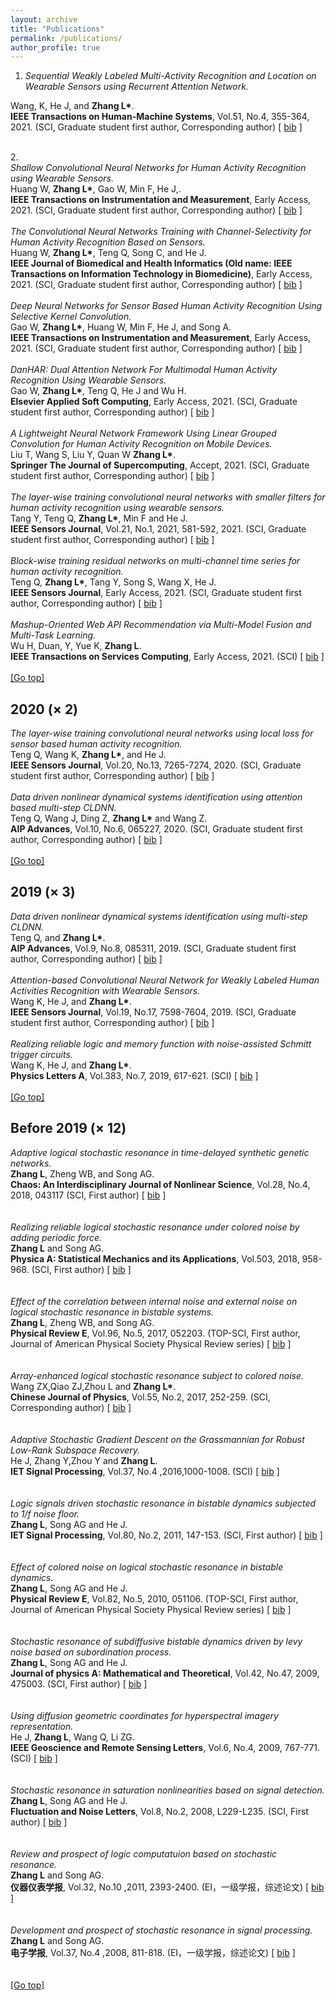 ```yaml
---
layout: archive
title: "Publications"
permalink: /publications/
author_profile: true
---
```



1. <div> <em>Sequential Weakly Labeled Multi-Activity Recognition and Location on Wearable Sensors using Recurrent Attention Network.</em><br />
Wang, K, He J, and <strong>Zhang L*</strong>.<br />
<strong>IEEE Transactions on Human-Machine Systems</strong>, Vol.51, No.4, 355-364, 2021. (SCI, Graduate student first author, Corresponding author) 
[ <a href=''>bib</a> ]<br />
<div class="spanner"></div>
<br>
2. <div> <em>Shallow Convolutional Neural Networks for Human Activity Recognition using Wearable Sensors.</em><br />
Huang W, <strong>Zhang L*</strong>, Gao W, Min F, He J,.<br />
<strong>IEEE Transactions on Instrumentation and Measurement</strong>, Early Access, 2021. (SCI, Graduate student first author, Corresponding author)
[ <a href=''>bib</a> ]<br />
<div class="spanner"></div>
<br>
<div> <em>The Convolutional Neural Networks Training with Channel-Selectivity for Human Activity Recognition Based on Sensors.</em><br />
Huang W, <strong>Zhang L*</strong>, Teng Q, Song C, and He J.<br />
<strong>IEEE Journal of Biomedical and Health Informatics (Old name: IEEE Transactions on Information Technology in Biomedicine)</strong>, Early Access, 2021. (SCI, Graduate student first author, Corresponding author)
[ <a href=''>bib</a> ]<br />
<div class="spanner"></div>
<br>
<div> <em>Deep Neural Networks for Sensor Based Human Activity Recognition Using Selective Kernel Convolution.</em><br />
Gao W, <strong>Zhang L*</strong>, Huang W, Min F, He J, and Song A.<br />
<strong>IEEE Transactions on Instrumentation and Measurement</strong>, Early Access, 2021. (SCI, Graduate student first author, Corresponding author) 
[ <a href=''>bib</a> ]<br />
<div class="spanner"></div>
<br>
<div> <em>DanHAR: Dual Attention Network For Multimodal Human Activity Recognition Using Wearable Sensors.</em><br />
Gao W, <strong>Zhang L*</strong>, Teng Q,  He J and Wu H.<br />
<strong>Elsevier Applied Soft Computing</strong>, Early Access, 2021. (SCI, Graduate student first author, Corresponding author)
[ <a href=''>bib</a> ]<br />
<div class="spanner"></div>
<br>
<div> <em>A Lightweight Neural Network Framework Using Linear Grouped Convolution for Human Activity Recognition on Mobile Devices.</em><br />
Liu T, Wang S, Liu Y, Quan W <strong>Zhang L*</strong>. <br />
<strong>Springer The Journal of Supercomputing</strong>, Accept, 2021. (SCI, Graduate student first author, Corresponding author) 
[ <a href=''>bib</a> ]<br />
<div class="spanner"></div>
<br>
<div> <em>The layer-wise training convolutional neural networks with smaller filters for human activity recognition using wearable sensors.</em><br />
Tang Y, Teng Q, <strong>Zhang L*</strong>, Min F and He J.<br />
<strong>IEEE Sensors Journal</strong>, Vol.21, No.1, 2021, 581-592, 2021. (SCI, Graduate student first author, Corresponding author)
[ <a href=''>bib</a> ]<br />
<div class="spanner"></div>
<br>
<div> <em>Block-wise training residual networks on multi-channel time series for human activity recognition.</em><br />
Teng Q, <strong>Zhang L*</strong>, Tang Y, Song S, Wang X, He J.<br />
<strong>IEEE Sensors Journal</strong>, Early Access, 2021. (SCI, Graduate student first author, Corresponding author)
[ <a href=''>bib</a> ]<br />
<div class="spanner"></div>
<br>
<div> <em>Mashup-Oriented Web API Recommendation via Multi-Model Fusion and Multi-Task Learning.</em><br />
Wu H, Duan, Y, Yue K, <strong>Zhang L</strong>.<br />
<strong>IEEE Transactions on Services Computing</strong>, Early Access, 2021. (SCI)
[ <a href=''>bib</a> ]<br />
<div class="spanner"></div>
<br>
<a href="#top">[Go top]</a>


<h2>2020 (× 2)</h2>

<div> <em>The layer-wise training convolutional neural networks using local loss for sensor based human activity recognition.</em><br />
Teng Q, Wang K,  <strong>Zhang L*</strong>, and He J.<br />
<strong>IEEE Sensors Journal</strong>, Vol.20, No.13, 7265-7274, 2020. (SCI, Graduate student first author, Corresponding author)
[ <a href=''>bib</a> ]<br />
<div class="spanner"></div>
<br>
<div> <em>Data driven nonlinear dynamical systems identification using attention based multi-step CLDNN.</em><br />
Teng Q, Wang J, Ding Z, <strong>Zhang L*</strong> and Wang Z.<br />
<strong>AIP Advances</strong>, Vol.10, No.6, 065227, 2020. (SCI, Graduate student first author, Corresponding author)
[ <a href=''>bib</a> ]<br />
<div class="spanner"></div>
<br>
<a href="#top">[Go top]</a>


<h2>2019 (× 3)</h2>

<div> <em>Data driven nonlinear dynamical systems identification using multi-step CLDNN.</em><br />
Teng Q, and <strong>Zhang L*</strong>.<br />
<strong>AIP Advances</strong>, Vol.9, No.8, 085311, 2019. (SCI, Graduate student first author, Corresponding author)
[ <a href=''>bib</a> ]<br />
<div class="spanner"></div>
<br>
<div> <em>Attention-based Convolutional Neural Network for Weakly Labeled Human Activities Recognition with Wearable Sensors.</em><br />
Wang K, He J, and <strong>Zhang L*</strong>.<br />
<strong>IEEE Sensors Journal</strong>, Vol.19, No.17, 7598-7604, 2019. (SCI, Graduate student first author, Corresponding author)
[ <a href=''>bib</a> ]<br />
<div class="spanner"></div>
<br>
<div> <em>Realizing reliable logic and memory function with noise-assisted Schmitt trigger circuits.</em><br />
Wang K, He J, and <strong>Zhang L*</strong>.<br />
<strong>Physics Letters A</strong>, Vol.383, No.7, 2019, 617-621. (SCI)
[ <a href=''>bib</a> ]<br />
<div class="spanner"></div>
<br>
<a href="#top">[Go top]</a>


<h2>Before 2019 (× 12)</h2>

<div> <em>Adaptive logical stochastic resonance in time-delayed synthetic genetic networks.</em><br />
<strong>Zhang L</strong>, Zheng WB, and Song AG.<br />
<strong>Chaos: An Interdisciplinary Journal of Nonlinear Science</strong>, Vol.28, No.4, 2018, 043117 (SCI, First author)
[ <a href=''>bib</a> ]<br />
<br />
<div class="spanner"></div>
<br>
<div> <em>Realizing reliable logical stochastic resonance under colored noise by adding periodic force.</em><br />
<strong>Zhang L</strong> and Song AG.<br />
<strong>Physica A: Statistical Mechanics and its Applications</strong>, Vol.503, 2018, 958-968. (SCI, First author)
[ <a href=''>bib</a> ]<br />
<br />
<div class="spanner"></div>
<br>
<div> <em>Effect of the correlation between internal noise and external noise on logical stochastic resonance in bistable systems.</em><br />
<strong>Zhang L</strong>, Zheng WB, and Song AG.<br />
<strong>Physical Review E</strong>, Vol.96, No.5, 2017, 052203. (TOP-SCI, First author, Journal of American Physical Society Physical Review series)
[ <a href=''>bib</a> ]<br />
<br />
<div class="spanner"></div>
<br>
<div> <em>Array-enhanced logical stochastic resonance subject to colored noise.</em><br />
Wang ZX,Qiao ZJ,Zhou L and <strong>Zhang L*</strong>.<br />
<strong>Chinese Journal of Physics</strong>, Vol.55, No.2, 2017, 252-259. (SCI, Corresponding author)
[ <a href=''>bib</a> ]<br />
<br />
<div class="spanner"></div>
<br>
<div> <em>Adaptive Stochastic Gradient Descent on the Grassmannian for Robust Low-Rank Subspace Recovery.</em><br />
He J, Zhang Y,Zhou Y and <strong>Zhang L</strong>.<br />
<strong>IET Signal Processing</strong>, Vol.37, No.4 ,2016,1000-1008. (SCI) 
[ <a href=''>bib</a> ]<br />
<br />
<div class="spanner"></div>
<br>
<div> <em>Logic signals driven stochastic resonance in bistable dynamics subjected to 1/f noise floor.</em><br />
<strong>Zhang L</strong>, Song AG and He J.<br />
<strong>IET Signal Processing</strong>, Vol.80, No.2, 2011, 147-153. (SCI, First author) 
[ <a href=''>bib</a> ]<br />
<br />
<div class="spanner"></div>
<br>
<div> <em>Effect of colored noise on logical stochastic resonance in bistable dynamics.</em><br />
<strong>Zhang L</strong>, Song AG and He J.<br />
<strong>Physical Review E</strong>, Vol.82, No.5, 2010, 051106. (TOP-SCI, First author, Journal of American Physical Society Physical Review series)
[ <a href=''>bib</a> ]<br />
<br />
<div class="spanner"></div>
<br>
<div> <em>Stochastic resonance of subdiffusive bistable dynamics driven by levy noise based on subordination process.</em><br />
<strong>Zhang L</strong>, Song AG and He J.<br />
<strong>Journal of physics A: Mathematical and Theoretical</strong>, Vol.42, No.47, 2009, 475003. (SCI, First author)
[ <a href=''>bib</a> ]<br />
<br />
<div class="spanner"></div>
<br>
<div> <em>Using diffusion geometric coordinates for hyperspectral imagery representation.</em><br />
He J, <strong>Zhang L</strong>, Wang Q, Li ZG.<br />
<strong>IEEE Geoscience and Remote Sensing Letters</strong>, Vol.6, No.4, 2009, 767-771. (SCI)
[ <a href=''>bib</a> ]<br />
<br />
<div class="spanner"></div>
<br>
<div> <em>Stochastic resonance in saturation nonlinearities based on signal detection.</em><br />
<strong>Zhang L</strong>, Song AG and He J.<br />
<strong>Fluctuation and Noise Letters</strong>, Vol.8, No.2, 2008, L229-L235. (SCI, First author)
[ <a href=''>bib</a> ]<br />
<br />
<div class="spanner"></div>
<br>
<div> <em>Review and prospect of logic computatuion  based on stochastic resonance.</em><br />
<strong>Zhang L</strong> and Song AG.<br />
<strong>仪器仪表学报</strong>, Vol.32, No.10 ,2011, 2393-2400. (EI，一级学报，综述论文)
[ <a href=''>bib</a> ]<br />
<br />
<div class="spanner"></div>
<br>
<div> <em>Development and prospect of stochastic resonance in signal processing.</em><br />
<strong>Zhang L</strong> and Song AG.<br />
<strong>电子学报</strong>, Vol.37, No.4 ,2008, 811-818. (EI，一级学报，综述论文)
[ <a href=''>bib</a> ]<br />
<br />
<div class="spanner"></div>
<br>
<a href="#top">[Go top]</a>